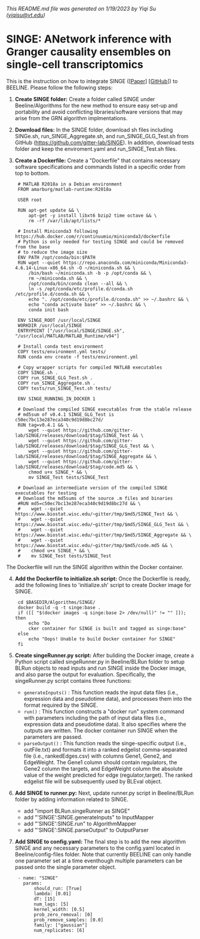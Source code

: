 *This README.md file was generated on 1/19/2023 by Yiqi Su (yiqisu@vt.edu)*
<!-- remove all comments (like this) before final save  -->

# SINGE: ANetwork inference with Granger causality ensembles on single-cell transcriptomics

This is the instruction on how to integrate SINGE ([[Paper](https://doi.org/10.1016/j.celrep.2022.110333)] [[GitHub](https://github.com/gitter-lab/SINGE)]) to BEELINE. Please follow the following steps:

1. **Create SINGE folder:** Create a folder called SINGE under Beeline/Algorithms for the new method to ensure easy set-up and portability and avoid conflicting libraries/software versions that may arise from the GRN algorithm implmentations.

2. **Download files:** In the SINGE folder, download sh files including SINGe.sh, run_SINGE_Aggregate.sh, and run_SINGE_GLG_Test.sh from GitHub (https://github.com/gitter-lab/SINGE). In addition, download tests folder and keep the enviroment.yaml and run_SINGE_Test.sh files. 

3. **Create a Dockerfile:** Create a "Dockerfile" that contains necessary software specifications and commands listed in a specific order from top to bottom. 

        # MATLAB R2018a in a Debian environment
        FROM amarburg/matlab-runtime:R2018a
        
        USER root
        
        RUN apt-get update && \
            apt-get -y install libxt6 bzip2 time octave && \
            rm -rf /var/lib/apt/lists/*
            
        # Install Miniconda3 following https://hub.docker.com/r/continuumio/miniconda3/dockerfile
        # Python is only needed for testing SINGE and could be removed from the base
        # to reduce the image size
        ENV PATH /opt/conda/bin:$PATH
        RUN wget --quiet https://repo.anaconda.com/miniconda/Miniconda3-4.6.14-Linux-x86_64.sh -O ~/miniconda.sh && \
            /bin/bash ~/miniconda.sh -b -p /opt/conda && \
            rm ~/miniconda.sh && \
            /opt/conda/bin/conda clean --all && \
            ln -s /opt/conda/etc/profile.d/conda.sh /etc/profile.d/conda.sh && \
            echo ". /opt/conda/etc/profile.d/conda.sh" >> ~/.bashrc && \
            echo "conda activate base" >> ~/.bashrc && \
            conda init bash
        
        ENV SINGE_ROOT /usr/local/SINGE
        WORKDIR /usr/local/SINGE
        ENTRYPOINT ["/usr/local/SINGE/SINGE.sh", "/usr/local/MATLAB/MATLAB_Runtime/v94"]
        
        # Install conda test environment
        COPY tests/environment.yml tests/
        RUN conda env create -f tests/environment.yml

        # Copy wrapper scripts for compiled MATLAB executables
        COPY SINGE.sh .
        COPY run_SINGE_GLG_Test.sh .
        COPY run_SINGE_Aggregate.sh .
        COPY tests/run_SINGE_Test.sh tests/

        ENV SINGE_RUNNING_IN_DOCKER 1

        # Download the compiled SINGE executables from the stable release
        # md5sum of v0.4.1 SINGE_GLG_Test is c50ec7bc13e287eca340c9d19d8bc27d/
        RUN tag=v0.4.1 && \
            wget --quiet https://github.com/gitter-lab/SINGE/releases/download/$tag/SINGE_Test && \
            wget --quiet https://github.com/gitter-lab/SINGE/releases/download/$tag/SINGE_GLG_Test && \
            wget --quiet https://github.com/gitter-lab/SINGE/releases/download/$tag/SINGE_Aggregate && \
            wget --quiet https://github.com/gitter-lab/SINGE/releases/download/$tag/code.md5 && \
            chmod u+x SINGE_* && \
            mv SINGE_Test tests/SINGE_Test

        # Download an intermediate version of the compiled SINGE executables for testing
        # Download the md5sums of the source .m files and binaries
        #RUN md5=c50ec7bc13e287eca340c9d19d8bc27d && \
        #    wget --quiet https://www.biostat.wisc.edu/~gitter/tmp/$md5/SINGE_Test && \
        #    wget --quiet https://www.biostat.wisc.edu/~gitter/tmp/$md5/SINGE_GLG_Test && \
        #    wget --quiet https://www.biostat.wisc.edu/~gitter/tmp/$md5/SINGE_Aggregate && \
        #    wget --quiet https://www.biostat.wisc.edu/~gitter/tmp/$md5/code.md5 && \
        #    chmod u+x SINGE_* && \
        #    mv SINGE_Test tests/SINGE_Test


The Dockerfile will run the SINGE algorithm within the Docker container.

4. **Add the Dockerfile to initialize.sh script:** Once the Dockerfile is ready, add the following lines to 'initialize.sh' script to create Docker image for SINGE.

        cd $BASEDIR/Algorithms/SINGE/
        docker build -q -t singe:base .
        if ([[ "$(docker images -q singe:base 2> /dev/null)" != "" ]]); then
            echo "Do
            cker container for SINGE is built and tagged as singe:base"
        else
            echo "Oops! Unable to build Docker container for SINGE"
        fi

5. **Create singeRunner.py script:** After buliding the Docker image, create a Python script called singeRunner.py in Beeline/BLRun folder to setup BLRun objects to read inputs and run SINGE inside the Docker image, and also parse the output for evaluation. Specifically, the singeRunner.py script contains three functions:

   - ``generateInputs()`` : This function reads the input data files (i.e., expression data and pseudotime data), and processes them into the format required by the SINGE. 
   - ``run()`` : This function constructs a "docker run" system command with parameters including the path of input data files (i.e., expression data and pseudotime data). It also specifies where the outputs are written. The docker container run SINGE when the parameters are passed. 
   - ``parseOutput()`` : This function reads the singe-specific output (i.e., outFile.txt) and formats it into a ranked edgelist comma-separated file (i.e., rankedEdges.csv) with columns Gene1, Gene2, and EdgeWeight. The Gene1 column should contain regulators, the Gene2 column the targets, and EdgeWeight column the absolute value of the weight predicted for edge (regulator,target). The ranked edgelist file will be subsequently used by BLEval object. 

6. **Add SINGE to runner.py:** Next, update runner.py script in Beeline/BLRun folder by adding information related to SINGE. 

    - add "import BLRun.singeRunner as SINGE"
    - add "'SINGE':SINGE.generateInputs" to InputMapper
    - add "'SINGE':SINGE.run" to AlgorithmMapper
    - add "'SINGE':SINGE.parseOutput" to OutputParser

7. **Add SINGE to config.yaml:** The final step is to add the new algorithm SINGE and any necessary parameters to the config.yaml located in Beeline/config-files folder. Note that currently BEELINE can only handle one parameter set at a time eventhough multiple parameters can be passed onto the single parameter object.

        - name: "SINGE"
          params: 
              should_run: [True]
              lambda: [0.01]
              dT: [15]
              num_lags: [5]
              kernel_width: [0.5]
              prob_zero_removal: [0]
              prob_remove_samples: [0.0]
              family: ["gaussian"]
              num_replicates: [6]
